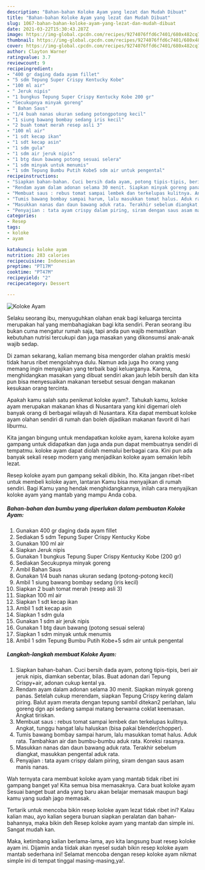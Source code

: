 ```yaml
---
description: "Bahan-bahan Koloke Ayam yang lezat dan Mudah Dibuat"
title: "Bahan-bahan Koloke Ayam yang lezat dan Mudah Dibuat"
slug: 1067-bahan-bahan-koloke-ayam-yang-lezat-dan-mudah-dibuat
date: 2021-03-22T15:30:43.287Z
image: https://img-global.cpcdn.com/recipes/9274076ffd6c7401/680x482cq70/koloke-ayam-foto-resep-utama.jpg
thumbnail: https://img-global.cpcdn.com/recipes/9274076ffd6c7401/680x482cq70/koloke-ayam-foto-resep-utama.jpg
cover: https://img-global.cpcdn.com/recipes/9274076ffd6c7401/680x482cq70/koloke-ayam-foto-resep-utama.jpg
author: Clayton Warner
ratingvalue: 3.7
reviewcount: 9
recipeingredient:
- "400 gr daging dada ayam fillet"
- "5 sdm Tepung Super Crispy Kentucky Kobe"
- "100 ml air"
- " Jeruk nipis"
- "1 bungkus Tepung Super Crispy Kentucky Kobe 200 gr"
- "Secukupnya minyak goreng"
- " Bahan Saus"
- "1/4 buah nanas ukuran sedang potongpotong kecil"
- "1 siung bawang bombay sedang iris kecil"
- "2 buah tomat merah resep asli 3"
- "100 ml air"
- "1 sdt kecap ikan"
- "1 sdt kecap asin"
- "1 sdm gula"
- "1 sdm air jeruk nipis"
- "1 btg daun bawang potong sesuai selera"
- "1 sdm minyak untuk menumis"
- "1 sdm Tepung Bumbu Putih Kobe5 sdm air untuk pengental"
recipeinstructions:
- "Siapkan bahan-bahan. Cuci bersih dada ayam, potong tipis-tipis, beri air jeruk nipis, diamkan sebentar, bilas. Buat adonan dari Tepung Crispy+air, adonan cukup kental ya."
- "Rendam ayam dalam adonan selama 30 menit. Siapkan minyak goreng panas. Setelah cukup merendam, siapkan Tepung Crispy kering dalam piring. Balut ayam merata dengan tepung sambil ditekan2 perlahan, lalu goreng dgn api sedang sampai matang berwarna coklat keemasan. Angkat tiriskan."
- "Membuat saus : rebus tomat sampai lembek dan terkelupas kulitnya. Angkat, tunggu hangat lalu haluskan (bisa pakai blender/chopper)."
- "Tumis bawang bombay sampai harum, lalu masukkan tomat halus. Aduk rata. Tambahkan air dan bumbu-bumbu aduk rata. Koreksi rasanya."
- "Masukkan nanas dan daun bawang aduk rata. Terakhir sebelum diangkat, masukkan pengental aduk rata."
- "Penyajian : tata ayam crispy dalam piring, siram dengan saus asam manis nanas."
categories:
- Resep
tags:
- koloke
- ayam

katakunci: koloke ayam 
nutrition: 283 calories
recipecuisine: Indonesian
preptime: "PT17M"
cooktime: "PT47M"
recipeyield: "2"
recipecategory: Dessert

---
```



![Koloke Ayam](https://img-global.cpcdn.com/recipes/9274076ffd6c7401/680x482cq70/koloke-ayam-foto-resep-utama.jpg)

Selaku seorang ibu, menyuguhkan olahan enak bagi keluarga tercinta merupakan hal yang membahagiakan bagi kita sendiri. Peran seorang ibu bukan cuma mengatur rumah saja, tapi anda pun wajib memastikan kebutuhan nutrisi tercukupi dan juga masakan yang dikonsumsi anak-anak wajib sedap.

Di zaman  sekarang, kalian memang bisa mengorder olahan praktis meski tidak harus ribet mengolahnya dulu. Namun ada juga lho orang yang memang ingin menyajikan yang terbaik bagi keluarganya. Karena, menghidangkan masakan yang dibuat sendiri akan jauh lebih bersih dan kita pun bisa menyesuaikan makanan tersebut sesuai dengan makanan kesukaan orang tercinta. 



Apakah kamu salah satu penikmat koloke ayam?. Tahukah kamu, koloke ayam merupakan makanan khas di Nusantara yang kini digemari oleh banyak orang di berbagai wilayah di Nusantara. Kita dapat membuat koloke ayam olahan sendiri di rumah dan boleh dijadikan makanan favorit di hari liburmu.

Kita jangan bingung untuk mendapatkan koloke ayam, karena koloke ayam gampang untuk didapatkan dan juga anda pun dapat membuatnya sendiri di tempatmu. koloke ayam dapat diolah memalui berbagai cara. Kini pun ada banyak sekali resep modern yang menjadikan koloke ayam semakin lebih lezat.

Resep koloke ayam pun gampang sekali dibikin, lho. Kita jangan ribet-ribet untuk membeli koloke ayam, lantaran Kamu bisa menyajikan di rumah sendiri. Bagi Kamu yang hendak menghidangkannya, inilah cara menyajikan koloke ayam yang mantab yang mampu Anda coba.

<!--inarticleads1-->

##### Bahan-bahan dan bumbu yang diperlukan dalam pembuatan Koloke Ayam:

1. Gunakan 400 gr daging dada ayam fillet
1. Sediakan 5 sdm Tepung Super Crispy Kentucky Kobe
1. Gunakan 100 ml air
1. Siapkan  Jeruk nipis
1. Gunakan 1 bungkus Tepung Super Crispy Kentucky Kobe (200 gr)
1. Sediakan Secukupnya minyak goreng
1. Ambil  Bahan Saus
1. Gunakan 1/4 buah nanas ukuran sedang (potong-potong kecil)
1. Ambil 1 siung bawang bombay sedang (iris kecil)
1. Siapkan 2 buah tomat merah (resep asli 3)
1. Siapkan 100 ml air
1. Siapkan 1 sdt kecap ikan
1. Ambil 1 sdt kecap asin
1. Siapkan 1 sdm gula
1. Gunakan 1 sdm air jeruk nipis
1. Gunakan 1 btg daun bawang (potong sesuai selera)
1. Siapkan 1 sdm minyak untuk menumis
1. Ambil 1 sdm Tepung Bumbu Putih Kobe+5 sdm air untuk pengental




<!--inarticleads2-->

##### Langkah-langkah membuat Koloke Ayam:

1. Siapkan bahan-bahan. Cuci bersih dada ayam, potong tipis-tipis, beri air jeruk nipis, diamkan sebentar, bilas. Buat adonan dari Tepung Crispy+air, adonan cukup kental ya.
1. Rendam ayam dalam adonan selama 30 menit. Siapkan minyak goreng panas. Setelah cukup merendam, siapkan Tepung Crispy kering dalam piring. Balut ayam merata dengan tepung sambil ditekan2 perlahan, lalu goreng dgn api sedang sampai matang berwarna coklat keemasan. Angkat tiriskan.
1. Membuat saus : rebus tomat sampai lembek dan terkelupas kulitnya. Angkat, tunggu hangat lalu haluskan (bisa pakai blender/chopper).
1. Tumis bawang bombay sampai harum, lalu masukkan tomat halus. Aduk rata. Tambahkan air dan bumbu-bumbu aduk rata. Koreksi rasanya.
1. Masukkan nanas dan daun bawang aduk rata. Terakhir sebelum diangkat, masukkan pengental aduk rata.
1. Penyajian : tata ayam crispy dalam piring, siram dengan saus asam manis nanas.




Wah ternyata cara membuat koloke ayam yang mantab tidak ribet ini gampang banget ya! Kita semua bisa memasaknya. Cara buat koloke ayam Sesuai banget buat anda yang baru akan belajar memasak maupun bagi kamu yang sudah jago memasak.

Tertarik untuk mencoba bikin resep koloke ayam lezat tidak ribet ini? Kalau kalian mau, ayo kalian segera buruan siapkan peralatan dan bahan-bahannya, maka bikin deh Resep koloke ayam yang mantab dan simple ini. Sangat mudah kan. 

Maka, ketimbang kalian berlama-lama, ayo kita langsung buat resep koloke ayam ini. Dijamin anda tiidak akan nyesel sudah bikin resep koloke ayam mantab sederhana ini! Selamat mencoba dengan resep koloke ayam nikmat simple ini di tempat tinggal masing-masing,ya!.

